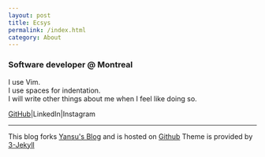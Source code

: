 ```yaml
---
layout: post
title: Ecsys
permalink: /index.html
category: About
---
```


### Software developer @ Montreal

I use Vim.   
I use spaces for indentation.  
I will write other things about me when I feel like doing so.  


[GitHub](https://github.com/ecsys)\|LinkedIn\|Instagram

*****

This blog forks [Yansu's Blog](https://github.com/suyan/suyan.github.io) and is hosted on [Github](https://github.com/ecsys/ecsys.github.io)
Theme is provided by [3-Jekyll](https://github.com/P233/3-Jekyll) 

